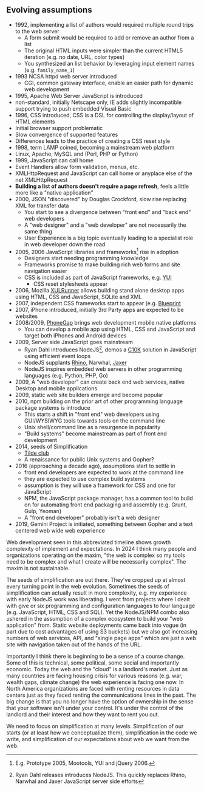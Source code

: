 
## Evolving assumptions

- 1992, implementing a list of authors would required multiple round trips to the web server
  - A form submit would be required to add or remove an author from a list
  - The original HTML inputs were simpler than the current HTML5 iteration (e.g. no date, URL, color types)
  - You synthesized an list behavior by leveraging input element names (e.g. `family_name_1`)
- 1993 NCSA httpd web server introduced
  - CGI, common gateway interface, enable an easier path for dynamic web development
- 1995, Apache Web Server JavaScript is introduced
 - non-standard, initially Netscape only, IE adds slightly incompatible support trying to push embedded Visual Basic
- 1996, CSS introduced, CSS is a DSL for controlling the display/layout of HTML elements
 - Initial browser support problematic
 - Slow convergence of supported features
 - Differences leads to the practice of creating a CSS reset style
- 1998, term LAMP coined, becoming a mainstream web platform 
 - Linux, Apache, MySQL and (Perl, PHP or Python)
- 1999, JavaScript can call home
 - Event Handlers allow form validation, menus, etc.
 - XMLHttpRequest and JavaScript can call home or anyplace else of the net XMLHttpRequest
 - **Building a list of authors doesn't require a page refresh**, feels a little more like a "native application"
- 2000, JSON "discovered" by Douglas Crockford, slow rise replacing XML for transfer data
  - You start to see a divergence between "front end" and "back end" web developers
  - A "web designer" and a "web developer" are not necessarily the same thing
  - User Experience is a big topic eventually leading to a specialist role in web developer down the road
- 2005, 2006 JavaScript libraries and frameworks[^2] rise in adoption
  - Designers start needing programming knowledge
  - Frameworks promise to make building rich web forms and site navigation easier
  - CSS is included as part of JavaScript frameworks, e.g. [YUI](https://en.wikipedia.org/wiki/YUI_Library)
    - CSS reset stylesheets appear
- 2006, Mozilla [XULRunner](https://en.wikipedia.org/wiki/XULRunner) allows building stand alone desktop apps using HTML, CSS and JavaScript, SQLite and XML
- 2007, independent CSS frameworks start to appear (e.g. [Blueprint](https://en.wikipedia.org/wiki/Blueprint_(CSS_framework))
- 2007, iPhone introduced, initially 3rd Party apps are expected to be websites
- 2008/2009, [PhoneGap](https://en.wikipedia.org/wiki/Apache_Cordova) brings web development mobile native platforms
  - You can develop a mobile app using HTML, CSS and JavaScript and target both iPhones and Android devices
- 2009, Server side JavaScript goes mainstream
  - Ryan Dahl introduces NodeJS[^3], demos a [C10K](https://en.wikipedia.org/wiki/C10k_problem) solution in JavaScript using efficient event loops
  - NodeJS supplants [Rhino](https://en.wikipedia.org/wiki/Rhino_(JavaScript_engine)), Narwhal, [Jaxer](https://en.wikipedia.org/wiki/Aptana#Aptana_Jaxer)
  - NodeJS inspires embedded web servers in other programming languages (e.g. Python, PHP, Go)
- 2009, A "web developer" can create back end web services, native Desktop and mobile applications
- 2009, static web site builders emerge and become popular
- 2010, npm building on the prior art of other programming language package systems is introduce
  - This starts a shift in "front end" web developers using GUI/WYSIWYG tools towards tools on the command line
  - Unix shell/command line as a resurgence in popularity
  - "Build systems" become mainstream as part of front end development
- 2014, seeds of Simplification
  - [Tilde club](https://medium.com/message/tilde-club-i-had-a-couple-drinks-and-woke-up-with-1-000-nerds-a8904f0a2ebf)
  - A renaissance for public Unix systems and Gopher?
- 2016 (approaching a decade ago), assumptions start to settle in
  - front end developers are expected to work at the command line
  - they are expected to use complex build systems
  - assumption is they will use a framework for CSS and one for JavaScript
  - NPM, the JavaScript package manager, has a common tool to build on for automating front end packaging and assembly (e.g. Grunt, Gulp, Yeoman)
  - A "front end developer" probably isn't a web designer
- 2019, Gemini Project is initiated, something between Gopher and a text centered web wide web experience

Web development seen in this abbreviated timeline shows growth complexity of implement and expectations. In 2024 I think many people and organizations operating on the maxim, "the web is complex so my tools need to be complex and what I create will be necessarily complex". The maxim is not sustainable. 

The seeds of simplification are out there. They've cropped up at almost every turning point in the web evolution. Sometimes the seeds of simplification can actually result in more complexity, e.g. my experience with early NodeJS work was liberating. I went from projects where I dealt with give or six programming and configuration languages to four language (e.g. JavaScript, HTML, CSS and SQL). Yet the NodeJS/NPM combo also ushered in the assumption of a complex ecosystem to build your "web application" from.  Static website deployments came back into vogue (in part due to cost advantages of using S3 buckets) but we also got increasing numbers of web services, API, and "single page apps" which are just a web site with navigation taken out of the hands of the URL. 

Importantly I think there is beginning to be a sense of a course change. Some of this is technical, some political, some social and importantly economic. Today the web and the "cloud" is a landlord's market. Just as many countries are facing housing crisis for various reasons (e.g. war, wealth gaps, climate change) the web experience is facing one now. In North America organizations are faced with renting resources in data centers just as they faced renting the communications lines in the past. The big change is that you no longer have the option of ownership in the sense that your software isn't under your control. It's under the control of the landlord and their interest and how they want to rent you out.

We need to focus on simplification at many levels. Simplification of our starts (or at least how we conceptualize them), simplification in the code we write, and simplification of our expectations about web we want from the web.

[^2]: E.g. Prototype 2005, Mootools, YUI and jQuery 2006.

[^3]: Ryan Dahl releases introduces NodeJS. This quickly replaces Rhino, Narwhal and Jaxer JavaScript server side efforts

